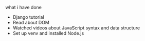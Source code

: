 what i have done

* Django tutorial
* Read about DOM
* Watched videos about JavaScript syntax and data structure
* Set up venv and installed Node.js
